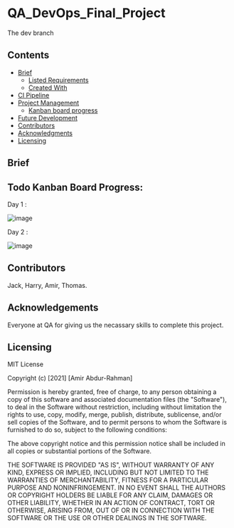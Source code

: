 # QA_DevOps_Final_Project

The dev branch

## Contents
* [Brief](https://github.com/hjt523/QA_DevOps_Final_Project#brief)
   * [Listed Requirements](https://github.com/hjt523/QA_DevOps_Final_Project#listed-project-requirements)
   * [Created With](https://github.com/hjt523/QA_DevOps_Final_Project#created-with)
* [CI Pipeline](https://github.com/hjt523/QA_DevOps_Final_Project#ci-pipeline)
* [Project Management](https://github.com/hjt523/QA_DevOps_Final_Project#project-management)
  * [Kanban board progress](https://github.com/hjt523/QA_DevOps_Final_Project#todo-kanban-board-progress)
* [Future Development](https://github.com/hjt523/QA_DevOps_Final_Project#future-development)
* [Contributors](https://github.com/hjt523/QA_DevOps_Final_Project#contributors)
* [Acknowledgments](https://github.com/hjt523/QA_DevOps_Final_Project#acknowledgements)
* [Licensing](https://github.com/hjt523/QA_DevOps_Final_Project#licensing)

## Brief 

## Todo Kanban Board Progress:

Day  1 :

![image](https://user-images.githubusercontent.com/81659044/124495718-5e3d7280-ddb0-11eb-8980-347d07153d50.png)

Day 2 :

![image](https://user-images.githubusercontent.com/81659044/124634741-98754580-de7e-11eb-8c47-fd9d32e98c11.png)

## Contributors

Jack, Harry, Amir, Thomas. 

## Acknowledgements

Everyone at QA for giving us the necassary skills to complete this project.

## Licensing 

MIT License

Copyright (c) [2021] [Amir Abdur-Rahman]

Permission is hereby granted, free of charge, to any person obtaining a copy
of this software and associated documentation files (the "Software"), to deal
in the Software without restriction, including without limitation the rights
to use, copy, modify, merge, publish, distribute, sublicense, and/or sell
copies of the Software, and to permit persons to whom the Software is
furnished to do so, subject to the following conditions:

The above copyright notice and this permission notice shall be included in all
copies or substantial portions of the Software.

THE SOFTWARE IS PROVIDED "AS IS", WITHOUT WARRANTY OF ANY KIND, EXPRESS OR
IMPLIED, INCLUDING BUT NOT LIMITED TO THE WARRANTIES OF MERCHANTABILITY,
FITNESS FOR A PARTICULAR PURPOSE AND NONINFRINGEMENT. IN NO EVENT SHALL THE
AUTHORS OR COPYRIGHT HOLDERS BE LIABLE FOR ANY CLAIM, DAMAGES OR OTHER
LIABILITY, WHETHER IN AN ACTION OF CONTRACT, TORT OR OTHERWISE, ARISING FROM,
OUT OF OR IN CONNECTION WITH THE SOFTWARE OR THE USE OR OTHER DEALINGS IN THE
SOFTWARE.
